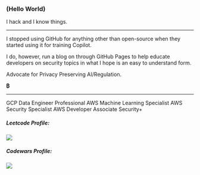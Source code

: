 ### (Hello World)

I hack and I know things.

---

I stopped using GitHub for anything other than open-source when they started using it for training Copilot.

I do, however, run a blog on through GitHub Pages to help educate developers on security topics in what I hope is an easy to understand form.

Advocate for Privacy Preserving AI/Regulation.  

**₿**

---

GCP Data Engineer Professional
AWS Machine Learning Specialist
AWS Security Specialist
AWS Developer Associate
Security+

##### Leetcode Profile:
![](https://badges.peiyuan.ch/leetcode/thi3ves/name)

##### Codewars Profile:
[<img src="https://www.codewars.com/users/msonke/badges/large">](https://www.codewars.com/users/msonke)

<!---
##### Latest Articles:
--->

<!---
msonke/msonke is a ✨ special ✨ repository because its `README.md` (this file) appears on your GitHub profile.
You can click the Preview link to take a look at your changes.
--->
